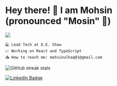 # Hey there! 👋 I am Mohsin (pronounced "Mosin" 🙂)
![](https://komarev.com/ghpvc/?username=mohsinulhaq)

    💻 Lead Tech at D.E. Shaw
    📈 Working on React and TypeScript
    📥 How to reach me: mohsinulhaq01@gmail.com

![GitHub streak stats](https://github-readme-streak-stats.herokuapp.com/?user=mohsinulhaq&theme=dark)  

[![Linkedin Badge](https://img.shields.io/badge/-LinkedIn-blue?style=flat-square&logo=Linkedin&logoColor=white&link=https://www.linkedin.com/in/mohsinulhaq)](https://www.linkedin.com/in/mohsinulhaq)

